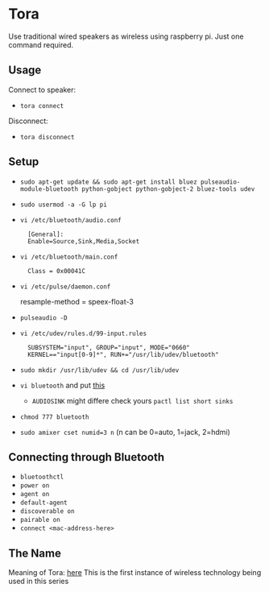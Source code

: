 Tora
====

Use traditional wired speakers as wireless using raspberry pi. Just one command
required.

Usage
-----

Connect to speaker:

* `tora connect`

Disconnect:

* `tora disconnect`

Setup
-----

* `sudo apt-get update && sudo apt-get install bluez pulseaudio-module-bluetooth python-gobject python-gobject-2 bluez-tools udev`
* `sudo usermod -a -G lp pi`
* `vi /etc/bluetooth/audio.conf`

        [General]:
        Enable=Source,Sink,Media,Socket

* `vi /etc/bluetooth/main.conf`

        Class = 0x00041C

* `vi /etc/pulse/daemon.conf`

    resample-method = speex-float-3

* `pulseaudio -D`
* `vi /etc/udev/rules.d/99-input.rules`

        SUBSYSTEM="input", GROUP="input", MODE="0660"
        KERNEL=="input[0-9]*", RUN+="/usr/lib/udev/bluetooth"

* `sudo mkdir /usr/lib/udev && cd /usr/lib/udev`
* `vi bluetooth` and put [this](https://gist.github.com/vipul-sharma20/8798c31c1dfd80f60fe129e67897fcaf)
    * `AUDIOSINK` might differe check yours `pactl list short sinks`
* `chmod 777 bluetooth`
* `sudo amixer cset numid=3 n` (n can be 0=auto, 1=jack, 2=hdmi)

Connecting through Bluetooth
----------------------------

* `bluetoothctl`
* `power on`
* `agent on`
* `default-agent`
* `discoverable on`
* `pairable on`
* `connect <mac-address-here>`

The Name
--------

Meaning of Tora: [here](http://naruto.wikia.com/wiki/Tora)
This is the first instance of wireless technology being used in this series

